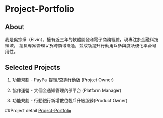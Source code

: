 # Project-Portfolio
## About
我是吳宗燁（Elvin），擁有近三年的軟體開發和電子商務經驗，現專注於金融科技領域。
擅長專案管理以及跨領域溝通，並成功提升行動用戶參與度及優化平台可用性。
## Selected Projects
1. 功能規劃 - PayPal 提領/查詢行動版 (Project Owner)

2. 協作運營 - 大個金通知管理內部平台 (Platform Manager)

3. 功能規劃 - 行動銀行新增數位帳戶升級服務(Product Owner) 

##Project detail
[Project-Portfolio](https://drive.google.com/file/d/1zQ9lOXdLzQF0-5rleR2r7FibpkuzwFyy/view?usp=drive_link)
